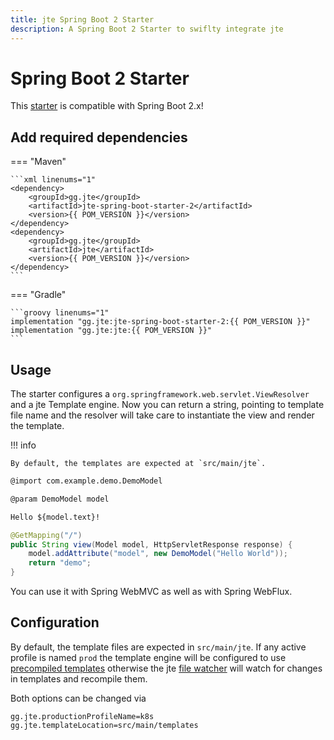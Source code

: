 ```yaml
---
title: jte Spring Boot 2 Starter
description: A Spring Boot 2 Starter to swiflty integrate jte
---
```


# Spring Boot 2 Starter

This [starter](https://docs.spring.io/spring-boot/docs/2.7.x/reference/htmlsingle/#using.build-systems.starters) is compatible with Spring Boot 2.x!

## Add required dependencies

=== "Maven"

    ```xml linenums="1"
    <dependency>
        <groupId>gg.jte</groupId>
        <artifactId>jte-spring-boot-starter-2</artifactId>
        <version>{{ POM_VERSION }}</version>
    </dependency>
    <dependency>
        <groupId>gg.jte</groupId>
        <artifactId>jte</artifactId>
        <version>{{ POM_VERSION }}</version>
    </dependency>
    ```

=== "Gradle"

    ```groovy linenums="1"
    implementation "gg.jte:jte-spring-boot-starter-2:{{ POM_VERSION }}"
    implementation "gg.jte:jte:{{ POM_VERSION }}"
    ```

## Usage

The starter configures a `org.springframework.web.servlet.ViewResolver` and a jte Template engine. Now you can return a string, pointing to template file name  and the resolver will take care to instantiate the view and render the template.

!!! info

    By default, the templates are expected at `src/main/jte`.

```html linenums="1"
@import com.example.demo.DemoModel

@param DemoModel model

Hello ${model.text}!
```

```java linenums="1"
@GetMapping("/") 
public String view(Model model, HttpServletResponse response) {
    model.addAttribute("model", new DemoModel("Hello World"));
    return "demo";
}
```

You can use it with Spring WebMVC as well as with Spring WebFlux.

## Configuration 

By default, the template files are expected in `src/main/jte`.  If any active profile is named `prod` the template engine will be configured
to use [precompiled templates](pre-compiling.md) otherwise the jte [file watcher](hot-reloading.md) will watch for changes in templates and recompile them.

Both options can be changed via

```properties linenums="1"
gg.jte.productionProfileName=k8s
gg.jte.templateLocation=src/main/templates
```


